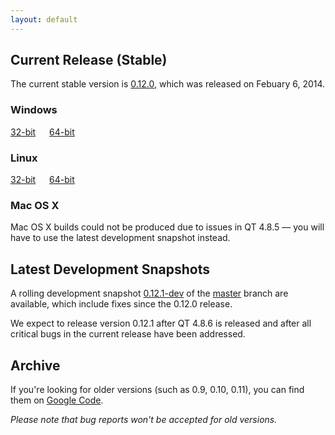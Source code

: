 ```yaml
---
layout: default
---
```


## Current Release (Stable)

The current stable version is [0.12.0](https://github.com/wkhtmltopdf/wkhtmltopdf/releases/tag/0.12.0), which was released on Febuary 6, 2014.

### Windows

[32-bit](http://downloads.sourceforge.net/project/wkhtmltopdf/0.12.0//wkhtmltox-win32_0.12.0-03c001d.exe) &emsp; [64-bit](http://downloads.sourceforge.net/project/wkhtmltopdf/0.12.0//wkhtmltox-win64_0.12.0-03c001d.exe)

### Linux

[32-bit](http://downloads.sourceforge.net/project/wkhtmltopdf/0.12.0//wkhtmltox-linux-i386_0.12.0-03c001d.tar.xz) &emsp; [64-bit](http://downloads.sourceforge.net/project/wkhtmltopdf/0.12.0//wkhtmltox-linux-amd64_0.12.0-03c001d.tar.xz)

### Mac OS X

Mac OS X builds could not be produced due to issues in QT 4.8.5 &mdash; you will have to use the latest development snapshot instead.

## Latest Development Snapshots

A rolling development snapshot [0.12.1-dev](http://sourceforge.net/projects/wkhtmltopdf/files/0.12.1-dev/) of the [master](https://github.com/wkhtmltopdf/wkhtmltopdf/tree/master) branch are available, which include fixes since the 0.12.0 release.

We expect to release version 0.12.1 after QT 4.8.6 is released and after all critical bugs in the current release have been addressed.

## Archive

If you're looking for older versions (such as 0.9, 0.10, 0.11), you can find them on [Google Code](http://code.google.com/p/wkhtmltopdf/downloads/list?can=1).

*Please note that bug reports won't be accepted for old versions.*
